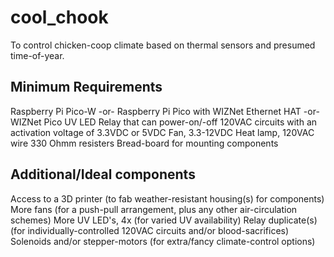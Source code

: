 # cool_chook
To control chicken-coop climate based on thermal sensors and presumed time-of-year.
## Minimum Requirements
Raspberry Pi Pico-W -or- Raspberry Pi Pico with WIZNet Ethernet HAT -or- WIZNet Pico
UV LED
Relay that can power-on/-off 120VAC circuits with an activation voltage of 3.3VDC or 5VDC
Fan, 3.3-12VDC
Heat lamp, 120VAC
wire
330 Ohmm resisters
Bread-board for mounting components

## Additional/Ideal components
Access to a 3D printer (to fab weather-resistant housing(s) for components)
More fans (for a push-pull arrangement, plus any other air-circulation schemes)
More UV LED's, 4x (for varied UV availability)
Relay duplicate(s) (for individually-controlled 120VAC circuits and/or blood-sacrifices)
Solenoids and/or stepper-motors (for extra/fancy climate-control options)

